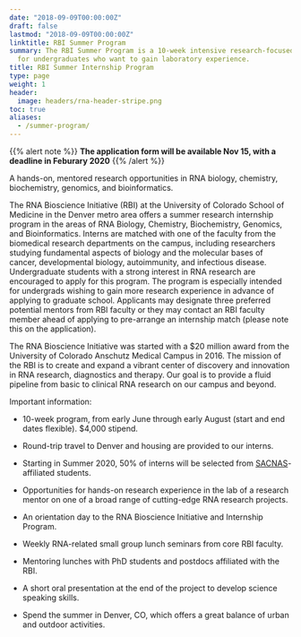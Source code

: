 ```yaml
---
date: "2018-09-09T00:00:00Z"
draft: false
lastmod: "2018-09-09T00:00:00Z"
linktitle: RBI Summer Program
summary: The RBI Summer Program is a 10-week intensive research-focused plan
  for undergraduates who want to gain laboratory experience.
title: RBI Summer Internship Program 
type: page
weight: 1
header:
  image: headers/rna-header-stripe.png
toc: true  
aliases:
  - /summer-program/
---
```


{{% alert note %}}
**The application form will be available Nov 15, with a deadline in Feburary 2020**
{{% /alert %}}

A hands-on, mentored research opportunities in RNA biology, chemistry,
biochemistry, genomics, and bioinformatics.

The RNA Bioscience Initiative (RBI) at the University of Colorado School of
Medicine in the Denver metro area offers a summer research internship program in
the areas of RNA Biology, Chemistry, Biochemistry, Genomics, and Bioinformatics.
Interns are matched with one of the faculty from the biomedical research
departments on the campus, including researchers studying fundamental aspects of
biology and the molecular bases of cancer, developmental biology, autoimmunity,
and infectious disease. Undergraduate students with a strong interest in RNA
research are encouraged to apply for this program. The program is especially
intended for undergrads wishing to gain more research experience in advance of
applying to graduate school. Applicants may designate three preferred potential
mentors from RBI faculty or they may contact an RBI faculty member ahead of
applying to pre-arrange an internship match (please note this on the
application).

The RNA Bioscience Initiative was started with a $20 million award from the
University of Colorado Anschutz Medical Campus in 2016. The mission of the RBI
is to create and expand a vibrant center of discovery and innovation in RNA
research, diagnostics and therapy. Our goal is to provide a fluid pipeline from
basic to clinical RNA research on our campus and beyond. 

Important information:

- 10-week program, from early June through early August (start and end dates flexible). $4,000 stipend.

- Round-trip travel to Denver and housing are provided to our interns.

- Starting in Summer 2020, 50% of interns will be selected from [SACNAS](https://sacnas.org)-affiliated students.

- Opportunities for hands-on research experience in the lab of a research mentor on one of a broad range of cutting-edge RNA research projects.

- An orientation day to the RNA Bioscience Initiative and Internship Program.

- Weekly RNA-related small group lunch seminars from core RBI faculty.

- Mentoring lunches with PhD students and postdocs affiliated with the RBI.

- A short oral presentation at the end of the project to develop science speaking skills.

- Spend the summer in Denver, CO, which offers a great balance of urban and outdoor activities.

